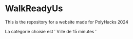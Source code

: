 # WalkReadyUs
This is the repository for a website made for PolyHacks 2024

La catégorie choisie est ' Ville de 15 minutes '
